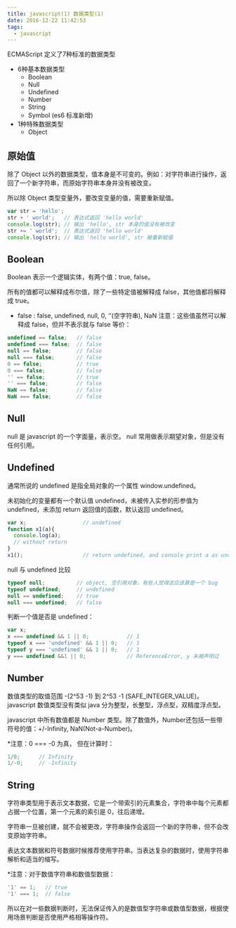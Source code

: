 ```yaml
---
title: javascript(1) 数据类型(1)
date: 2016-12-22 11:42:53
tags:
  - javascript
---
```


ECMAScript 定义了7种标准的数据类型

* 6种基本数据类型
  * Boolean
  * Null
  * Undefined
  * Number
  * String
  * Symbol (es6 标准新增)
* 1种特殊数据类型
  * Object

## 原始值
除了 Object 以外的数据类型，值本身是不可变的。例如：对字符串进行操作，返回了一个新字符串，而原始字符串本身并没有被改变。

所以除 Object 类型变量外，要改变变量的值，需要重新赋值。
```js
var str = 'hello';
str + ' world';   // 表达式返回 'hello world'
console.log(str); // 输出 'hello', str 本身的值没有被改变
str += ' world';  // 表达式返回 'hello world'
console.log(str); // 输出 'hello world', str 被重新赋值
```

## Boolean
Boolean 表示一个逻辑实体，有两个值：true, false。

所有的值都可以解释成布尔值，除了一些特定值被解释成 false，其他值都将解释成 true。
* false : false, undefined, null, 0, ‘’(空字符串), NaN
注意：这些值虽然可以解释成 false，但并不表示就与 false 等价：
```js
undefined == false;   // false
undefined === false;  // false
null == false;        // false
null === false;       // false
0 == false;           // true
0 === false;          // false
'' == false;          // true
'' === false;         // false
NaN == false;         // false
NaN === false;        // false
```

## Null
null 是 javascript 的一个字面量，表示空。 null 常用做表示期望对象，但是没有任何引用。

## Undefined
通常所说的 undefined 是指全局对象的一个属性 window.undefined。

未初始化的变量都有一个默认值 undefined，未被传入实参的形参值为 undefined，未添加 return 返回值的函数，默认返回 undefined。
```js
var x;                  // undefined
function x1(a){
  console.log(a);
  // without return
}
x1();                   // return undefined, and console print a as undefined.
```

null 与 undefined 比较
```js
typeof null;          // object, 空引用对象，有些人觉得这应该算是一个 bug
typeof undefined;     // undefined
null == undefined;    // true
null === undefined;   // false
```

判断一个值是否是 undefined：
```js
var x;
x === undefined && 1 || 0;            // 1
typeof x === 'undefined' && 1 || 0;   // 1
typeof y === 'undefined' && 1 || 0;   // 1
y === undefined &&1 || 0;             // ReferenceError, y 未被声明过
```

## Number
数值类型的取值范围 -(2^53 -1) 到 2^53 -1 (SAFE_INTEGER_VALUE)。javascript 数值类型没有类似 java 分为整型，长整型，浮点型，双精度浮点型。

javascript 中所有数值都是 Number 类型。除了数值外，Number还包括一些带符号的值：+/-Infinity, NaN(Not-a-Number)。

*注意：0 === -0 为真， 但在计算时：
```js
1/0;      // Infinity
1/-0;     // -Infinity
```

## String
字符串类型用于表示文本数据，它是一个带索引的元素集合，字符串中每个元素都占据一个位置，第一个元素的索引是 0，往后递增。

字符串一旦被创建，就不会被更改，字符串操作会返回一个新的字符串，但不会改变原始字符串。

表达文本数据和符号数据时候推荐使用字符串。当表达复杂的数据时，使用字符串解析和适当的缩写。

*注意：对于数值字符串和数值型数据：
```js
'1' == 1;   // true
'1' === 1;  // false
```
所以在对一些数据判断时，无法保证传入的是数值型字符串或数值型数据，根据使用场景判断是否使用严格相等操作符。
